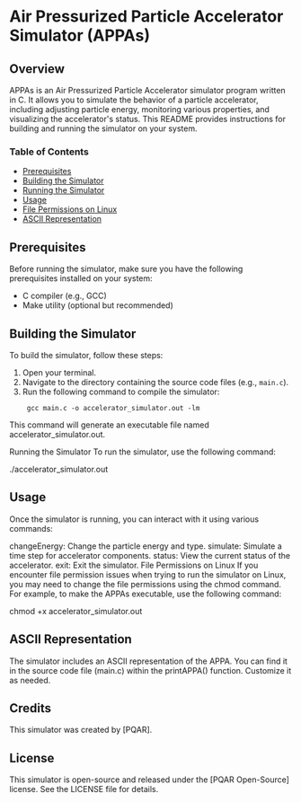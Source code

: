 # Air Pressurized Particle Accelerator Simulator (APPAs)

## Overview
APPAs is an Air Pressurized Particle Accelerator simulator program written in C. It allows you to simulate the behavior of a particle accelerator, including adjusting particle energy, monitoring various properties, and visualizing the accelerator's status. This README provides instructions for building and running the simulator on your system.

### Table of Contents
- [Prerequisites](#prerequisites)
- [Building the Simulator](#building-the-simulator)
- [Running the Simulator](#running-the-simulator)
- [Usage](#usage)
- [File Permissions on Linux](#file-permissions-on-linux)
- [ASCII Representation](#ascii-representation)

## Prerequisites
Before running the simulator, make sure you have the following prerequisites installed on your system:
- C compiler (e.g., GCC)
- Make utility (optional but recommended)

## Building the Simulator
To build the simulator, follow these steps:
1. Open your terminal.
2. Navigate to the directory containing the source code files (e.g., `main.c`).
3. Run the following command to compile the simulator:
   ```shell
    gcc main.c -o accelerator_simulator.out -lm
This command will generate an executable file named accelerator_simulator.out.

Running the Simulator
To run the simulator, use the following command:

./accelerator_simulator.out

## Usage
Once the simulator is running, you can interact with it using various commands:

changeEnergy: Change the particle energy and type.
simulate: Simulate a time step for accelerator components.
status: View the current status of the accelerator.
exit: Exit the simulator.
File Permissions on Linux
If you encounter file permission issues when trying to run the simulator on Linux, you may need to change the file permissions using the chmod command. For example, to make the APPAs executable, use the following command:

chmod +x accelerator_simulator.out

## ASCII Representation
The simulator includes an ASCII representation of the APPA. You can find it in the source code file (main.c) within the printAPPA() function. Customize it as needed.

## Credits
This simulator was created by [PQAR].

## License
This simulator is open-source and released under the [PQAR Open-Source] license. See the LICENSE file for details.
